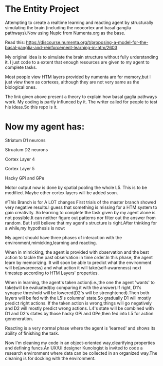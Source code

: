 # The Entity Project
Attempting to create a realtime learning and reacting agent by structurally simulating the brain (including the neocortex and basal ganglia pathways).Now using Nupic from Numenta.org as the base.

Read this:
https://discourse.numenta.org/t/proposing-a-model-for-the-basal-ganglia-and-reinforcement-learning-in-htm/2603

My original idea is to simulate the brain structure without fully urderstanding it. I just code to a extent that enough resources are given to my agent to complete tasks.

Most people view HTM layers provided by numenta are for memory,but I just view them as cortexes, although they are not very same as the biological ones.

The link given above present a theory to explain how basal gaglia pathways work. My coding is partly influnced by it. The writer called for people to test his ideas.So this repo is it.

# Now my agent has:
Striatum D1 neurons

Struatum D2 neurons

Cortex Layer 4

Cortex Layer 5

Hacky GPi and GPe

Motor output now is done by spatial pooling the whole L5. This is to be modified.
Maybe other cortex layers will be added soon.


#This Branch
is for A LOT changes
First trials of the master branch showed very negative results.I guess that something is missing for a HTM system to gain creativity.
So learning to complete the task given by my agent alone is not possible.It can neither figure out patterns nor filter out the answer from random.
But I still believe that my agent's structure is right.After thinking for a while,my hypothesis is now:

My agent should have three phases of interaction with the environment,mimicking,learning and reacting.

When in mimicking, the agent is provided with observation and the best action to tackle the past observation in time order.In this phase, the agent learn by memorizing.
It will soon be able to predict what the environment will be(awareness) and what action it will take(self-awareness) next timestep according to HTM Layers' properties.

When in learning, the agent's taken action(i.e.,the one the agent 'wants' to take)will be evaluated(by comparing it with the answer).If right, D1's synapse threshold
will be lowered(D2's will be strenghtened).Then both layers will be fed with the L5's columns' state.So gradually D1 will mostly predict right actions.
If the taken action is wrong,things will go negatively and D2 will mostly predict wrong actions.
L4's state will be combined with D1 and D2's states by those hacky GPi and GPe,then fed into L5 for action geneneration.

Reacting is a very normal phase where the agent is 'learned' and shows its ability of finishing the task.

Now I'm cleaning my code in an object-oriented way,clearifying properties and defining funcs.An UX/UI designer Kunologist is invited to code a research environment where
data can be collected in an organized way.The cleaning is for docking with the environment.
